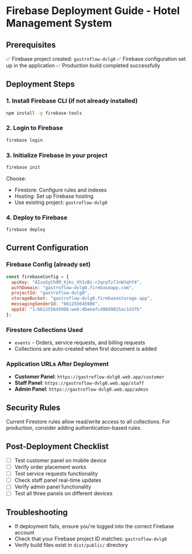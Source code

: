 # Firebase Deployment Guide - Hotel Management System

## Prerequisites
✅ Firebase project created: `gastroflow-dvlg0`
✅ Firebase configuration set up in the application
✅ Production build completed successfully

## Deployment Steps

### 1. Install Firebase CLI (if not already installed)
```bash
npm install -g firebase-tools
```

### 2. Login to Firebase
```bash
firebase login
```

### 3. Initialize Firebase in your project
```bash
firebase init
```
Choose:
- Firestore: Configure rules and indexes
- Hosting: Set up Firebase hosting
- Use existing project: `gastroflow-dvlg0`

### 4. Deploy to Firebase
```bash
firebase deploy
```

## Current Configuration

### Firebase Config (already set)
```javascript
const firebaseConfig = {
  apiKey: "AIzaSyCh9M_Xjkc_Vh1vBi-r2qrpTz7JnWJqhY4",
  authDomain: "gastroflow-dvlg0.firebaseapp.com",
  projectId: "gastroflow-dvlg0",
  storageBucket: "gastroflow-dvlg0.firebasestorage.app",
  messagingSenderId: "661255645986",
  appId: "1:661255645986:web:dbeeafc488d9025ac1d37b"
};
```

### Firestore Collections Used
- `events` - Orders, service requests, and billing requests
- Collections are auto-created when first document is added

### Application URLs After Deployment
- **Customer Panel**: `https://gastroflow-dvlg0.web.app/customer`
- **Staff Panel**: `https://gastroflow-dvlg0.web.app/staff`  
- **Admin Panel**: `https://gastroflow-dvlg0.web.app/admin`

## Security Rules
Current Firestore rules allow read/write access to all collections. For production, consider adding authentication-based rules.

## Post-Deployment Checklist
- [ ] Test customer panel on mobile device
- [ ] Verify order placement works
- [ ] Test service requests functionality
- [ ] Check staff panel real-time updates
- [ ] Verify admin panel functionality
- [ ] Test all three panels on different devices

## Troubleshooting
- If deployment fails, ensure you're logged into the correct Firebase account
- Check that your Firebase project ID matches: `gastroflow-dvlg0`
- Verify build files exist in `dist/public/` directory